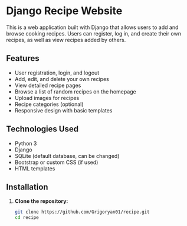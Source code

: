 #  Django Recipe Website

This is a web application built with Django that allows users to add and browse cooking recipes. Users can register, log in, and create their own recipes, as well as view recipes added by others.

##  Features

- User registration, login, and logout
- Add, edit, and delete your own recipes
- View detailed recipe pages
- Browse a list of random recipes on the homepage
- Upload images for recipes
- Recipe categories (optional)
- Responsive design with basic templates

##  Technologies Used

- Python 3
- Django
- SQLite (default database, can be changed)
- Bootstrap or custom CSS (if used)
- HTML templates


##  Installation

1. **Clone the repository:**
   ```bash
   git clone https://github.com/Grigoryan01/recipe.git
   cd recipe
